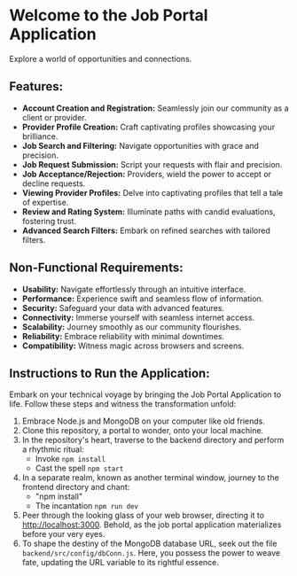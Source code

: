 <html lang="en">
<body>
    <div class="container">
        <h1>Welcome to the Job Portal Application</h1>
        <p>Explore a world of opportunities and connections.</p>
        <div class="features">
            <h2>Features:</h2>
            <ul>
                <li><strong>Account Creation and Registration:</strong> Seamlessly join our community as a client or provider.</li>
                <li><strong>Provider Profile Creation:</strong> Craft captivating profiles showcasing your brilliance.</li>
                <li><strong>Job Search and Filtering:</strong> Navigate opportunities with grace and precision.</li>
                <li><strong>Job Request Submission:</strong> Script your requests with flair and precision.</li>
                <li><strong>Job Acceptance/Rejection:</strong> Providers, wield the power to accept or decline requests.</li>
                <li><strong>Viewing Provider Profiles:</strong> Delve into captivating profiles that tell a tale of expertise.</li>
                <li><strong>Review and Rating System:</strong> Illuminate paths with candid evaluations, fostering trust.</li>
                <li><strong>Advanced Search Filters:</strong> Embark on refined searches with tailored filters.</li>
            </ul>
        </div>
        <div class="requirements">
            <h2>Non-Functional Requirements:</h2>
            <ul>
                <li><strong>Usability:</strong> Navigate effortlessly through an intuitive interface.</li>
                <li><strong>Performance:</strong> Experience swift and seamless flow of information.</li>
                <li><strong>Security:</strong> Safeguard your data with advanced features.</li>
                <li><strong>Connectivity:</strong> Immerse yourself with seamless internet access.</li>
                <li><strong>Scalability:</strong> Journey smoothly as our community flourishes.</li>
                <li><strong>Reliability:</strong> Embrace reliability with minimal downtimes.</li>
                <li><strong>Compatibility:</strong> Witness magic across browsers and screens.</li>
            </ul>
        </div>
        <div class="instructions">
            <h2>Instructions to Run the Application:</h2>
            <p>Embark on your technical voyage by bringing the Job Portal Application to life. Follow these steps and
                witness the transformation unfold:</p>
            <ol>
                <li>Embrace Node.js and MongoDB on your computer like old friends.</li>
                <li>Clone this repository, a portal to wonder, onto your local machine.</li>
                <li>In the repository's heart, traverse to the backend directory and perform a rhythmic ritual:
                    <ul>
                        <li>Invoke <code>npm install</code></li>
                        <li>Cast the spell <code>npm start</code></li>
                    </ul>
                </li>
                <li>In a separate realm, known as another terminal window, journey to the frontend directory and chant:
                    <ul>
                        <li>"npm install"</li>
                        <li>The incantation <code>npm run dev</code></li>
                    </ul>
                </li>
                <li>Peer through the looking glass of your web browser, directing it to
                    <a href="http://localhost:3000" target="_blank">http://localhost:3000</a>. Behold, as the job portal
                    application materializes before your very eyes.</li>
                <li>To shape the destiny of the MongoDB database URL, seek out the file
                    <code>backend/src/config/dbConn.js</code>. Here, you possess the power to weave fate, updating the URL
                    variable to its rightful essence.</li>
            </ol>
        </div>
    </div>
</body>

</html>

